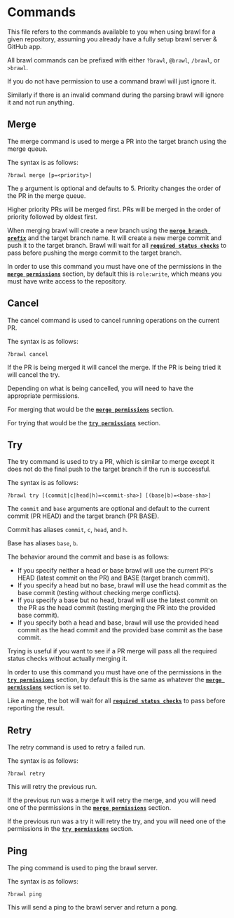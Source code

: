 # Commands

This file refers to the commands available to you when using brawl for a given repository, assuming you already have a fully setup brawl server & GitHub app.

All brawl commands can be prefixed with either `?brawl`, `@brawl`, `/brawl`, or `>brawl`.

If you do not have permission to use a command brawl will just ignore it.

Similarly if there is an invalid command during the parsing brawl will ignore it and not run anything.

## Merge

The merge command is used to merge a PR into the target branch using the merge queue.

The syntax is as follows:

```
?brawl merge [p=<priority>]
```

The `p` argument is optional and defaults to 5. Priority changes the order of the PR in the merge queue.

Higher priority PRs will be merged first. PRs will be merged in the order of priority followed by oldest first.

When merging brawl will create a new branch using the  [**`merge branch prefix`**](./repository-configuration.md#merge-branch-prefix) and the target branch name. It will create a new merge commit and push it to the target branch. Brawl will wait for all [**`required status checks`**](./repository-configuration.md#required-status-checks) to pass before pushing the merge commit to the target branch. 

In order to use this command you must have one of the permissions in the [**`merge permissions`**](./repository-configuration.md#merge-permissions) section, by default this is `role:write`, which means you must have write access to the repository.

## Cancel

The cancel command is used to cancel running operations on the current PR.

The syntax is as follows:

```
?brawl cancel
```

If the PR is being merged it will cancel the merge. If the PR is being tried it will cancel the try.

Depending on what is being cancelled, you will need to have the appropriate permissions.

For merging that would be the [**`merge permissions`**](./repository-configuration.md#merge-permissions) section. 

For trying that would be the [**`try permissions`**](./repository-configuration.md#try-permissions) section.

## Try

The try command is used to try a PR, which is similar to merge except it does not do the final push to the target branch if the run is successful.

The syntax is as follows:

```
?brawl try [(commit|c|head|h)=<commit-sha>] [(base|b)=<base-sha>]
```

The `commit` and `base` arguments are optional and default to the current commit (PR HEAD) and the target branch (PR BASE).

Commit has aliases `commit`, `c`, `head`, and `h`.

Base has aliases `base`, `b`.

The behavior around the commit and base is as follows:

- If you specify neither a head or base brawl will use the current PR's HEAD (latest commit on the PR) and BASE (target branch commit).
- If you specify a head but no base, brawl will use the head commit as the base commit (testing without checking merge conflicts).
- If you specify a base but no head, brawl will use the latest commit on the PR as the head commit (testing merging the PR into the provided base commit).
- If you specify both a head and base, brawl will use the provided head commit as the head commit and the provided base commit as the base commit.

Trying is useful if you want to see if a PR merge will pass all the required status checks without actually merging it.

In order to use this command you must have one of the permissions in the [**`try permissions`**](./repository-configuration.md#try-permissions) section, by default this is the same as whatever the [**`merge permissions`**](./repository-configuration.md#merge-permissions) section is set to.

Like a merge, the bot will wait for all [**`required status checks`**](./repository-configuration.md#required-status-checks) to pass before reporting the result.

## Retry

The retry command is used to retry a failed run.

The syntax is as follows:

```
?brawl retry
```

This will retry the previous run.

If the previous run was a merge it will retry the merge, and you will need one of the permissions in the [**`merge permissions`**](./repository-configuration.md#merge-permissions) section.

If the previous run was a try it will retry the try, and you will need one of the permissions in the [**`try permissions`**](./repository-configuration.md#try-permissions) section.

## Ping

The ping command is used to ping the brawl server.

The syntax is as follows:

```
?brawl ping
```

This will send a ping to the brawl server and return a pong.

